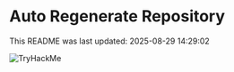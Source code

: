 # Auto Regenerate Repository

This README was last updated: 2025-08-29 14:29:02

 ![TryHackMe](https://tryhackme.com/badge/533634)